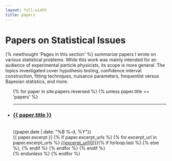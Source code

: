 ```yaml
---
layout: full-width
title: papers
---
```


<h1 class="content-listing-header sans">Papers on Statistical Issues</h1>
{% newthought 'Pages in this section' %} summarize papers I wrote on various statistical problems. While this work was mainly intended for an audience of experimental particle physicists, its scope is more general.  The topics investigated cover hypothesis testing, confidence interval construction, fitting techniques, nuisance parameters, frequentist versus Bayesian statistics, and more.

<ul class="content-listing">
  {% for paper in site.papers reversed %}
      {% unless paper.title == 'papers' %}
          <li class="listing">
          <hr class="slender">
          <a href="{{ paper.url }}"><h3 class="contrast">{{ paper.title }}</h3></a>
          <br><span class="smaller">{{paper.date | date: "%B %-d, %Y"}}</span>  <br/>
          <div>
          {{ paper.excerpt }}
          {% if paper.excerpt_urls %}
              {% for excerpt_url in paper.excerpt_urls %}
                  <a href="{{site.url}}/assets/img/{{excerpt_url[1]}}">{{excerpt_url[0]}}</a>{% if forloop.last %}.{% else %}, {% endif %}
              {% endfor %}
          {% endif %}
          </div>
          </li>
      {% endunless %}
  {% endfor %}
</ul>

